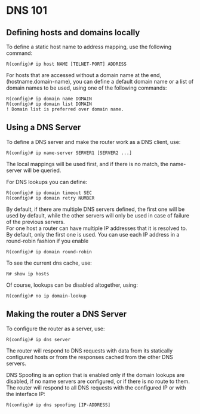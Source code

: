 # DNS 101

## Defining hosts and domains locally

To define a static host name to address mapping, use the following command:

```
R(config)# ip host NAME [TELNET-PORT] ADDRESS
```

For hosts that are accessed without a domain name at the end, (hostname.domain-name), you can define a default domain name or a list of domain names to be used, using one of the following commands:

```
R(config)# ip domain name DOMAIN
R(config)# ip domain list DOMAIN
! Domain list is preferred over domain name. 
```

## Using a DNS Server

To define a DNS server and make the router work as a DNS client, use:

```
R(config)# ip name-server SERVER1 [SERVER2 ...]
```

The local mappings will be used first, and if there is no match, the name-server will be queried.

For DNS lookups you can define:

```
R(config)# ip domain timeout SEC
R(config)# ip domain retry NUMBER
```

By default, if there are multiple DNS servers defined, the first one will be used by default, while the other servers will only be used in case of failure of the previous servers.\
For one host a router can have multiple IP addresses that it is resolved to. By default, only the first one is used. You can use each IP address in a round-robin fashion if you enable

```
R(config)# ip domain round-robin
```

To see the current dns cache, use:

```
R# show ip hosts
```

Of course, lookups can be disabled altogether, using:

```
R(config)# no ip domain-lookup
```

## Making the router a DNS Server

To configure the router as a server, use:

```
R(config)# ip dns server
```

The router will respond to DNS requests with data from its statically configured hosts or from the responses cached from the other DNS servers.

DNS Spoofing is an option that is enabled only if the domain lookups are disabled, if no name servers are configured, or if there is no route to them. The router will respond to all DNS requests with the configured IP or with the interface IP:

```
R(config)# ip dns spoofing [IP-ADDRESS]
```
